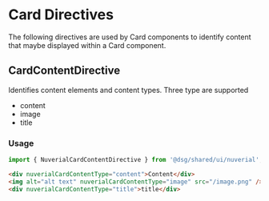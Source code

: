# Card Directives

The following directives are used by Card components to identify content that maybe displayed within a Card component.

## CardContentDirective

Identifies content elements and content types. Three type are supported

- content
- image
- title

### Usage

```ts
import { NuverialCardContentDirective } from '@dsg/shared/ui/nuverial';
```

```html
<div nuverialCardContentType="content">Content</div>
<img alt="alt text" nuverialCardContentType="image" src="/image.png" />
<div nuverialCardContentType="title">title</div>
```
